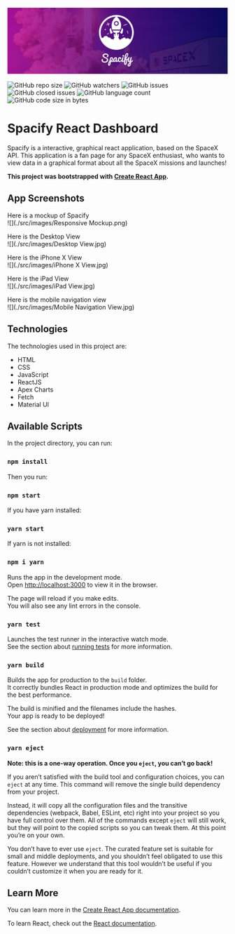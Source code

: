 ![](./src/images/Header-01.jpg)

![GitHub repo size](https://img.shields.io/github/repo-size/dylandasilva1999/spacify-app?color=%23CE2866)
![GitHub watchers](https://img.shields.io/github/watchers/dylandasilva1999/spacify-app?color=%23CE2866)
![GitHub issues](https://img.shields.io/github/issues/dylandasilva1999/spacify-app)
![GitHub closed issues](https://img.shields.io/github/issues-closed-raw/dylandasilva1999/spacify-app)
![GitHub language count](https://img.shields.io/github/languages/count/dylandasilva1999/spacify-app?color=%23CE2866)
![GitHub code size in bytes](https://img.shields.io/github/languages/code-size/dylandasilva1999/spacify-app?color=%23CE2866)

# Spacify React Dashboard

Spacify is a interactive, graphical react application, based on the SpaceX API. This application is a fan page for any SpaceX enthusiast, who wants to view data in a graphical format about all the SpaceX missions and launches!

**This project was bootstrapped with [Create React App](https://github.com/facebook/create-react-app).**

## App Screenshots

Here is a mockup of Spacify <br>
![](./src/images/Responsive Mockup.png)

Here is the Desktop View <br>
![](./src/images/Desktop View.jpg)

Here is the iPhone X View <br>
![](./src/images/iPhone X View.jpg)

Here is the iPad View <br>
![](./src/images/iPad View.jpg)

Here is the mobile navigation view <br>
![](./src/images/Mobile Navigation View.jpg)

## Technologies

The technologies used in this project are:
* HTML
* CSS
* JavaScript
* ReactJS
* Apex Charts
* Fetch
* Material UI

## Available Scripts

In the project directory, you can run:

### `npm install`
Then you run:
### `npm start`

If you have yarn installed:
### `yarn start`

If yarn is not installed:
### `npm i yarn`

Runs the app in the development mode.<br />
Open [http://localhost:3000](http://localhost:3000) to view it in the browser.

The page will reload if you make edits.<br />
You will also see any lint errors in the console.

### `yarn test`

Launches the test runner in the interactive watch mode.<br />
See the section about [running tests](https://facebook.github.io/create-react-app/docs/running-tests) for more information.

### `yarn build`

Builds the app for production to the `build` folder.<br />
It correctly bundles React in production mode and optimizes the build for the best performance.

The build is minified and the filenames include the hashes.<br />
Your app is ready to be deployed!

See the section about [deployment](https://facebook.github.io/create-react-app/docs/deployment) for more information.

### `yarn eject`

**Note: this is a one-way operation. Once you `eject`, you can’t go back!**

If you aren’t satisfied with the build tool and configuration choices, you can `eject` at any time. This command will remove the single build dependency from your project.

Instead, it will copy all the configuration files and the transitive dependencies (webpack, Babel, ESLint, etc) right into your project so you have full control over them. All of the commands except `eject` will still work, but they will point to the copied scripts so you can tweak them. At this point you’re on your own.

You don’t have to ever use `eject`. The curated feature set is suitable for small and middle deployments, and you shouldn’t feel obligated to use this feature. However we understand that this tool wouldn’t be useful if you couldn’t customize it when you are ready for it.

## Learn More

You can learn more in the [Create React App documentation](https://facebook.github.io/create-react-app/docs/getting-started).

To learn React, check out the [React documentation](https://reactjs.org/).
